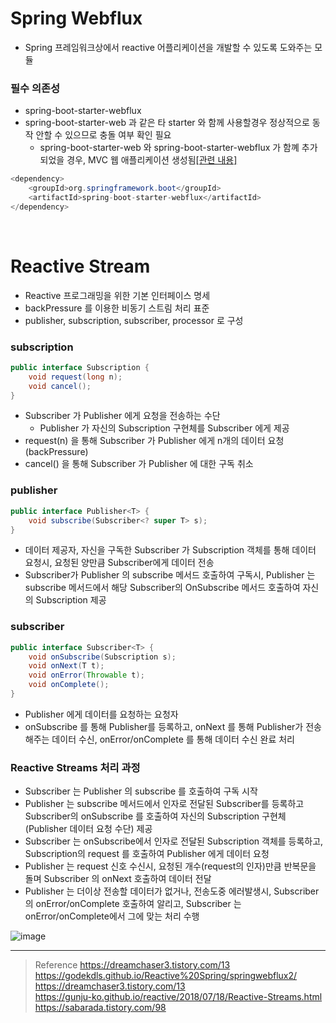 # Spring Webflux
* Spring 프레임워크상에서 reactive 어플리케이션을 개발할 수 있도록 도와주는 모듈

### 필수 의존성
* spring-boot-starter-webflux
* spring-boot-starter-web 과 같은 타 starter 와 함께 사용할경우 정상적으로 동작 안할 수 있으므로 충돌 여부 확인 필요
	* spring-boot-starter-web 와 spring-boot-starter-webflux 가 함꼐 추가되었을 경우, MVC 웹 애플리케이션 생성됨[[관련 내용]](https://stackoverflow.com/questions/51377675/dont-spring-boot-starter-web-and-spring-boot-starter-webflux-work-together) 
```java
<dependency>
	<groupId>org.springframework.boot</groupId>
	<artifactId>spring-boot-starter-webflux</artifactId>
</dependency>
```

<br>

# Reactive Stream
* Reactive 프로그래밍을 위한 기본 인터페이스 명세
* backPressure 를 이용한 비동기 스트림 처리 표준
* publisher, subscription, subscriber, processor 로 구성

### subscription
```java
public interface Subscription {
    void request(long n);
    void cancel();
}
```
* Subscriber 가 Publisher 에게 요청을 전송하는 수단
	* Publisher 가 자신의 Subscription 구현체를 Subscriber 에게 제공
* request(n) 을 통해 Subscriber 가 Publisher 에게 n개의 데이터 요청(backPressure)
* cancel() 을 통해 Subscriber 가 Publisher 에 대한 구독 취소

### publisher
```java
public interface Publisher<T> { 
    void subscribe(Subscriber<? super T> s);
}
```
* 데이터 제공자, 자신을 구독한 Subscriber 가 Subscription 객체를 통해 데이터 요청시, 요청된 양만큼 Subscriber에게 데이터 전송
* Subscriber가 Publisher 의 subscribe 메서드 호출하여 구독시, Publisher 는 subscribe 메서드에서 해당 Subscriber의 OnSubscribe 메서드 호출하여 자신의 Subscription 제공

### subscriber
```java
public interface Subscriber<T> {
    void onSubscribe(Subscription s);
    void onNext(T t);
    void onError(Throwable t);
    void onComplete();
}
```
* Publisher 에게 데이터를 요청하는 요청자
* onSubscribe 를 통해 Publisher를 등록하고, onNext 를 통해 Publisher가 전송해주는 데이터 수신, onError/onComplete 를 통해 데이터 수신 완료 처리

### Reactive Streams 처리 과정
* Subscriber 는 Publisher 의 subscribe 를 호출하여 구독 시작
* Publisher 는 subscribe 메서드에서 인자로 전달된 Subscriber를 등록하고 Subscriber의 onSubscribe 를 호출하여 자신의 Subscription 구현체(Publisher 데이터 요청 수단) 제공
* Subscriber 는 onSubscribe에서 인자로 전달된 Subscription 객체를 등록하고, Subscription의 request 를 호출하여 Publisher 에게 데이터 요청
* Publisher 는 request 신호 수신시, 요청된 개수(request의 인자)만큼 반복문을 돌며 Subscriber 의 onNext 호출하여 데이터 전달
* Publisher 는 더이상 전송할 데이터가 없거나, 전송도중 에러발생시, Subscriber 의 onError/onComplete 호출하여 알리고, Subscriber 는 onError/onComplete에서 그에 맞는 처리 수행  

![image](https://user-images.githubusercontent.com/48702893/132207859-a979b990-6bd7-4162-b681-294181032f2e.png)

***
> Reference
https://dreamchaser3.tistory.com/13 <br>
https://godekdls.github.io/Reactive%20Spring/springwebflux2/ <br>
https://dreamchaser3.tistory.com/13 <br>
https://gunju-ko.github.io/reactive/2018/07/18/Reactive-Streams.html <br>
https://sabarada.tistory.com/98

